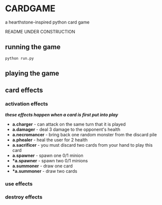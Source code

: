 # CARDGAME
a hearthstone-inspired python card game

README UNDER CONSTRUCTION

## running the game
```
python run.py
```
## playing the game



## card effects
### activation effects
***these effects happen when a card is first put into play***
* **a.charger** - can attack on the same turn that it is played
* **a.damager** - deal 3 damage to the opponent's health
* **a.necromancer** - bring back one random monster from the discard pile
* **a.phealer** - heal the user for 2 health
* **a.sacrificer** - you must discard two cards from your hand to play this card
* **a.spawner** - spawn one 0/1 minion
* **\*a.spawner** - spawn two 0/1 minions
* **a.summoner** - draw one card
* **\*a.summoner** - draw two cards

### use effects

### destroy effects
